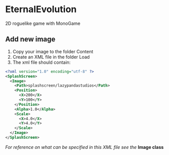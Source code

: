 # EternalEvolution
2D roguelike game with MonoGame

## Add new image

1. Copy your image to the folder Content
2. Create an XML file in the folder Load
3. The xml file should contain:
```XML
<?xml version="1.0" encoding="utf-8" ?>
<SplashScreen>
  <Image>
    <Path>splashscreen/lazypandastudios</Path>
    <Position>
      <X>200</X>
      <Y>100</Y>
    </Position>
    <Alpha>1.0</Alpha>
    <Scale>
      <X>4.0</X>
      <Y>4.0</Y>
    </Scale>
  </Image>
</SplashScreen>
```
*For reference on what can be specified in this XML file see the* **Image class** 


